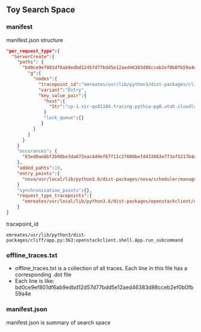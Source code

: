 ## Toy Search Space
### manifest
manifest.json structure
```json
"per_request_type":{
  "ServerCreate":{
    "paths": {
      "bd0ce9ef801df6ab9edbd12d57d77bdd5e12aed46383d88cceb2ef0b0fb59a4e": {
        "g":{
          "nodes":{
            "tracepoint_id":"emreates/usr/lib/python3/dist-packages/cliff/app.py:363:openstackclient.shell.App.run_subcommand",
            "variant":"Entry",
            "key_value_pair":{
              "host":{
                "Str":"cp-1.sir-qv81184.tracing-pythia-pg0.utah.cloudlab.us"
              }
              "lock_queue":{}
             }
          }
        }
      }
    }
    "occurances": {
      "83ed0ae8bf2b98be3da672eac449ef67f11c27600befd433063e773af5217b4d":3
    },
    "added_pahts":19,
    "entry_points":{
      "nova/usr/local/lib/python3.6/dist-packages/nova/scheduler/manager.py:205:nova.scheduler.manager.SchedulerManager.delete_instance_info"
    }
    "synchronization_points":{},
    "request_type_tracepoints":{
      "emreates/usr/local/lib/python3.6/dist-packages/openstackclient/compute/v2/server.py:662:openstackclient.compute.v2.server.CreateServer.take_action"
    }
}
```
tracepoint_id
```
emreates/usr/lib/python3/dist-packages/cliff/app.py:363:openstackclient.shell.App.run_subcommand
```
### offline_traces.txt
* offline_traces.txt is a collection of all traces. Each line in this file has a corresponding .dot file
* Each line is like: bd0ce9ef801df6ab9edbd12d57d77bdd5e12aed46383d88cceb2ef0b0fb59a4e

### manifest.json
manifest.json is summary of search space
